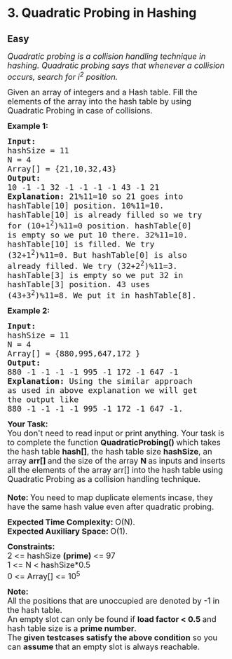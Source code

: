 # 3. Quadratic Probing in Hashing
## Easy 
<div class="problem-statement">
                <p></p><p><em><span style="font-size:18px">Quadratic probing is a collision handling technique in hashing. Quadratic probing says that whenever a collision occurs, search for i<sup>2</sup> position. </span></em></p>

<p><span style="font-size:18px">Given an array of integers and a Hash table. Fill the elements of the array into the hash table by using Quadratic Probing in case of collisions.</span></p>

<p><span style="font-size:18px"><strong>Example 1:</strong></span></p>

<pre><span style="font-size:18px"><strong>Input:
</strong>hashSize = 11
N = 4
Array[] = {21,10,32,43}
<strong>Output: 
</strong>10 -1 -1 32 -1 -1 -1 -1 43 -1 21<strong>
Explanation: </strong>21%11=10 so 21 goes into 
hashTable[10] position. 10%11=10. 
hashTable[10] is already filled so we try 
for (10+1<sup>2</sup>)%11=0 position. hashTable[0] 
is empty so we put 10 there. 32%11=10. 
hashTable[10] is filled. We try 
(32+1<sup>2</sup>)%11=0. But hashTable[0] is also 
already filled. We try (32+2<sup>2</sup>)%11=3. 
hashTable[3] is empty so we put 32 in 
hashTable[3] position. 43 uses 
(43+3<sup>2</sup></span><span style="font-size:18px">)%11=8. We put it in hashTable[8].</span></pre>

<p><span style="font-size:18px"><strong>Example 2:</strong></span></p>

<pre><span style="font-size:18px"><strong>Input:
</strong>hashSize = 11
N = 4
Array[] = {880,995,647,172&nbsp;}
<strong>Output:
</strong>880 -1 -1 -1 -1 995 -1 172 -1 647 -1&nbsp;<strong>
Explanation: </strong>Using the similar approach 
as used in above explanation we will get 
the output like&nbsp;
880 -1 -1 -1 -1 995 -1 172 -1 647 -1.</span>
</pre>

<p><span style="font-size:18px"><strong>Your Task:</strong><br>
You don't need to read input or print anything. Your task is to complete the function&nbsp;<strong>QuadraticProbing()&nbsp;</strong>which takes the hash table&nbsp;<strong>hash[]</strong>, the hash table size&nbsp;<strong>hashSize</strong>, an array&nbsp;<strong>arr[]&nbsp;</strong>and the size of the array <strong>N&nbsp;</strong>as inputs and inserts all the elements of the array arr[] into the hash table using Quadratic Probing as a collision handling technique.<br>
<br>
<strong>Note:&nbsp;</strong>You need to map duplicate elements incase, they have the same hash value even after quadratic probing.</span></p>

<p><span style="font-size:18px"><strong>Expected Time Complexity:&nbsp;</strong>O(N).<br>
<strong>Expected Auxiliary Space:&nbsp;</strong>O(1).</span></p>

<p><span style="font-size:18px"><strong>Constraints:</strong><br>
2 &lt;= hashSize <strong>(prime)</strong> &lt;= 97<br>
1 &lt;= N &lt; hashSize*0.5<br>
0 &lt;= Array[] &lt;= 10<sup>5</sup></span></p>

<p><span style="font-size:18px"><strong>Note: </strong><br>
All the positions that are unoccupied are denoted by -1 in the hash table.<br>
An empty slot can only be found if <strong>load factor &lt; 0.5 </strong>and hash table size is a <strong>prime number</strong>.<br>
The<strong> given testcases satisfy the above condition</strong> so you can <strong>assume </strong>that an empty slot is always reachable.</span></p>
 <p></p>
            </div>